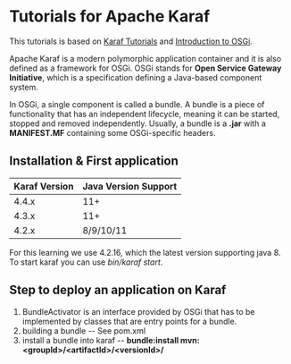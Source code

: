 # Tutorials for Apache Karaf
This tutorials is based on [Karaf Tutorials](https://karaf.apache.org/manual/latest/) and 
[Introduction to OSGi](https://www.baeldung.com/osgi).

Apache Karaf is a modern polymorphic application container and it is also defined as a 
framework for OSGi. OSGi stands for **Open Service Gateway Initiative**, which is a 
specification defining a Java-based component system.

In OSGi, a single component is called a bundle. A bundle is a piece of functionality that
has an independent lifecycle, meaning it can be started, stopped and removed independently. 
Usually, a bundle is a **.jar** with a **MANIFEST.MF** containing some OSGi-specific headers.

## Installation & First application
| Karaf Version | Java Version Support |
|--|--|
| 4.4.x | 11+ | 
| 4.3.x | 11+ | 
| 4.2.x | 8/9/10/11 |

For this learning we use 4.2.16, which the latest version supporting java 8. 
To start karaf you can use _bin/karaf start_.

## Step to deploy an application on Karaf
1. BundleActivator is an interface provided by OSGi that has to be implemented by
classes that are entry points for a bundle. 
2. building a bundle -- See pom.xml
3. install a bundle into karaf -- **bundle:install mvn:\<groupId>/\<artifactId>/\<versionId>/**